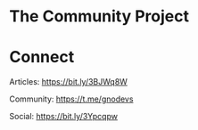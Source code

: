 # The Community Project

# Connect
Articles: https://bit.ly/3BJWq8W

Community: https://t.me/gnodevs

Social: https://bit.ly/3Ypcqpw


